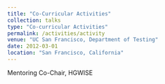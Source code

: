 ```yaml
---
title: "Co-Curricular Activities"
collection: talks
type: "Co-curricular Activities"
permalink: /activities/activity
venue: "UC San Francisco, Department of Testing"
date: 2012-03-01
location: "San Francisco, California"
---
```


Mentoring Co-Chair, HGWISE
